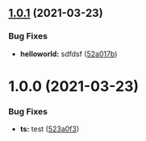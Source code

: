 ## [1.0.1](https://github.com/gosear/test-semantic-release/compare/v1.0.0...v1.0.1) (2021-03-23)


### Bug Fixes

* **helloworld:** sdfdsf ([52a017b](https://github.com/gosear/test-semantic-release/commit/52a017bb0e483c8913fe7b3482a19d4f30aa70fd))

# 1.0.0 (2021-03-23)


### Bug Fixes

* **ts:** test ([523a0f3](https://github.com/gosear/test-semantic-release/commit/523a0f37bf3524e8f2b7bb3abe2a8d3546d5a266))
